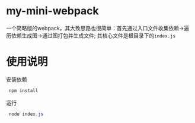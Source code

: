 # my-mini-webpack
一个简略版的webpack，其大致思路也很简单：首先通过入口文件收集依赖->遍历依赖生成图->通过图打包并生成文件;
其核心文件是根目录下的`index.js` 
# 使用说明
安装依赖
```powershell
 npm install
```
运行
```powershell
 node index.js
```